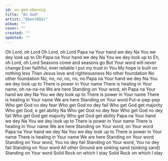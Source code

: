 ```yaml
---
id: on-god-ebennig
title: "On God"
artist: "Eben(NIG)"
album: ""
cover: ""
created: ""
updated: ""
---
```


Oh Lord, oh Lord
Oh Lord, oh Lord
Papa na Your hand we dey
Na You we dey look up to
Oh Papa na Your hand we dey
Na You we dey look up to
Eh, oh Lord, oh Lord
Seasons come and seasons go
But Your word will never change
Ever faithful, ever reliable
I put my trust in You
My hope is built on nothing less
Than Jesus love and righteousness
No other foundation
No other foundation
No, no, no, no, no, no
Papa na Your hand we dey
Na You we dey look up to
There is power in Your name
There is healing in Your name, oh na-na-na
We are here
Standing on Your word, eh
Papa na Your hand we dey
Na You we dey look up to
There is power in Your name
There is healing in Your name
We are here
Standing on Your word
Put-e-pep-pep
Who get God no dey fear
Who get God no dey fail
Who get God get majority
Who get God, e get ability
Na Who get God no dey fear
Who get God no dey fail
Who get God get majority
Who get God get ability
Papa na Your hand we dey
Na You we dey look up to
There is power in Your name
There is healing in Your name
We are here
Standing on Your word, on Your word
Papa na Your hand we dey
Na You we dey look up to
There is power in Your name
There is healing in Your name
We are here
Standing on Your word
Standing on Your word, You no dey fail
Standing on Your word, You no dey fail
Standing on Your word
All other Ground are sinking sand (sinking sand)
Standing on Your word
Solid Rock on which I stay
Solid Rock on which I stay